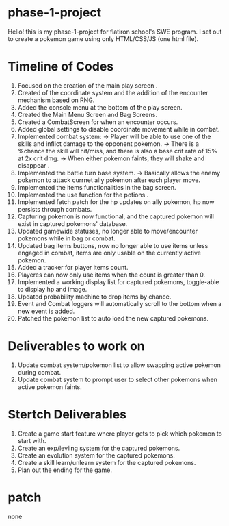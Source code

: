 # phase-1-project
Hello! this is my phase-1-project for flatiron school's SWE program. I set out to create a pokemon game using only HTML/CSS/JS (one html file). 

# Timeline of Codes 
1. Focused on the creation of the main play screen .
2. Created of the coordinate system and the addition of the encounter mechanism based on RNG.
3. Added the console menu at the bottom of the play screen.
4. Created the Main Menu Screen and Bag Screens.
5. Created a CombatScreen for when an encounter occurs.
6. Added global settings to disable coordinate movement while in combat.
7. Implemented combat system: 
    -> Player will be able to use one of the skills and inflict damage to the opponent pokemon.
    -> There is a %chance the skill will hit/miss, and there is also a base crit rate of 15% at 2x crit dmg.
    -> When either pokemon faints, they will shake and disappear .
8. Implemented the battle turn base system.
    -> Basically allows the enemy pokemon to attack currnet ally pokemon after each player move.
9. Implemented the items functionalities in the bag screen.
10. Implemented the use function for the potions .
11. Implemented fetch patch for the hp updates on ally pokemon, hp now persists through combats.
12. Capturing pokemon is now functional, and the captured pokemon will exist in captured pokemons' database.
13. Updated gamewide statuses, no longer able to move/encounter pokemons while in bag or combat.
14. Updated bag items buttons, now no longer able to use items unless engaged in combat, items are only usable on the currently active pokemon.
15. Added a tracker for player items count.
16. Playeres can now only use items when the count is greater than 0.
17. Implemented a working display list for captured pokemons, toggle-able to display hp and image.
18. Updated probability machine to drop items by chance.
19. Event and Combat loggers will automatically scroll to the bottom when a new event is added.
20. Patched the pokemon list to auto load the new captured pokemons.

# Deliverables to work on
1. Update combat system/pokemon list to allow swapping active pokemon during combat.
2. Update combat system to prompt user to select other pokemons when active pokemon faints.

# Stertch Deliverables
1. Create a game start feature where player gets to pick which pokemon to start with.
2. Create an exp/levling system for the captured pokemons.
3. Create an evolution system for the captured pokemons.
4. Create a skill learn/unlearn system for the captured pokemons.
2. Plan out the ending for the game.

# patch
none